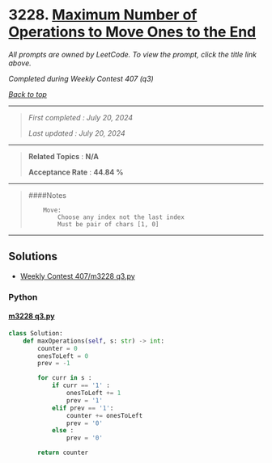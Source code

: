 # 3228. [Maximum Number of Operations to Move Ones to the End](<https://leetcode.com/problems/maximum-number-of-operations-to-move-ones-to-the-end>)

*All prompts are owned by LeetCode. To view the prompt, click the title link above.*

*Completed during Weekly Contest 407 (q3)*

*[Back to top](<../README.md>)*

------

> *First completed : July 20, 2024*
>
> *Last updated : July 20, 2024*

------

> **Related Topics** : **N/A**
>
> **Acceptance Rate** : **44.84 %**

------

> ####Notes
> ```
>     Move:
>         Choose any index not the last index
>         Must be pair of chars [1, 0]
> 
> ```

------

## Solutions

- [Weekly Contest 407/m3228 q3.py](<../my-submissions/Weekly Contest 407/m3228 q3.py>)
### Python
#### [m3228 q3.py](<../my-submissions/Weekly Contest 407/m3228 q3.py>)
```Python
class Solution:
    def maxOperations(self, s: str) -> int:
        counter = 0
        onesToLeft = 0
        prev = -1

        for curr in s : 
            if curr == '1' :
                onesToLeft += 1
                prev = '1'
            elif prev == '1':
                counter += onesToLeft
                prev = '0'
            else :
                prev = '0'

        return counter
```

